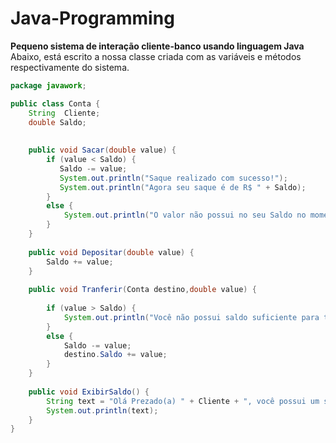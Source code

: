 # Java-Programming
**Pequeno sistema de interação cliente-banco usando linguagem Java**
Abaixo, está escrito a nossa classe criada com as variáveis e métodos respectivamente do sistema.
~~~~java
package javawork;

public class Conta {
	String  Cliente;
	double Saldo;
	
	
	public void Sacar(double value) {
		if (value < Saldo) {
		   Saldo -= value;
		   System.out.println("Saque realizado com sucesso!");
		   System.out.println("Agora seu saque é de R$ " + Saldo);
		}
		else {
			System.out.println("O valor não possui no seu Saldo no momento.\nTente outro valor.");
		}
	}
	
	public void Depositar(double value) {
		Saldo += value;
	}
	
	public void Tranferir(Conta destino,double value) {
		 
		if (value > Saldo) {
			System.out.println("Você não possui saldo suficiente para tranferir.");
		}
		else {
			Saldo -= value;
			destino.Saldo += value;
		}	
	}
	
	public void ExibirSaldo() {
		String text = "Olá Prezado(a) " + Cliente + ", você possui um saldo de R$ " + Saldo;
		System.out.println(text);
	}
}

~~~~
